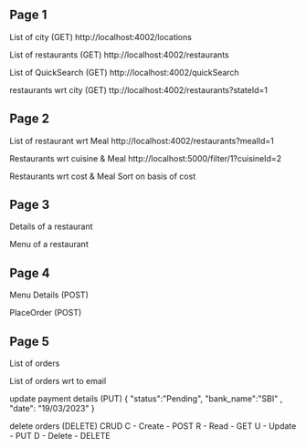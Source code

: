 ## Page 1
List of city (GET) http://localhost:4002/locations

List of restaurants (GET) http://localhost:4002/restaurants 

List of QuickSearch (GET) http://localhost:4002/quickSearch

restaurants wrt city (GET) ttp://localhost:4002/restaurants?stateId=1

## Page 2
List of restaurant wrt Meal http://localhost:4002/restaurants?mealId=1

Restaurants wrt cuisine & Meal http://localhost:5000/filter/1?cuisineId=2

Restaurants wrt cost & Meal 
Sort on basis of cost 

## Page 3
Details of a restaurant 

Menu of a restaurant 

## Page 4
Menu Details (POST) 

PlaceOrder (POST) 

## Page 5
List of orders 

List of orders wrt to email 

update payment details (PUT) 
{ "status":"Pending", "bank_name":"SBI" , "date": "19/03/2023" }

delete orders (DELETE) 
CRUD C - Create - POST R - Read - GET U - Update - PUT D - Delete - DELETE